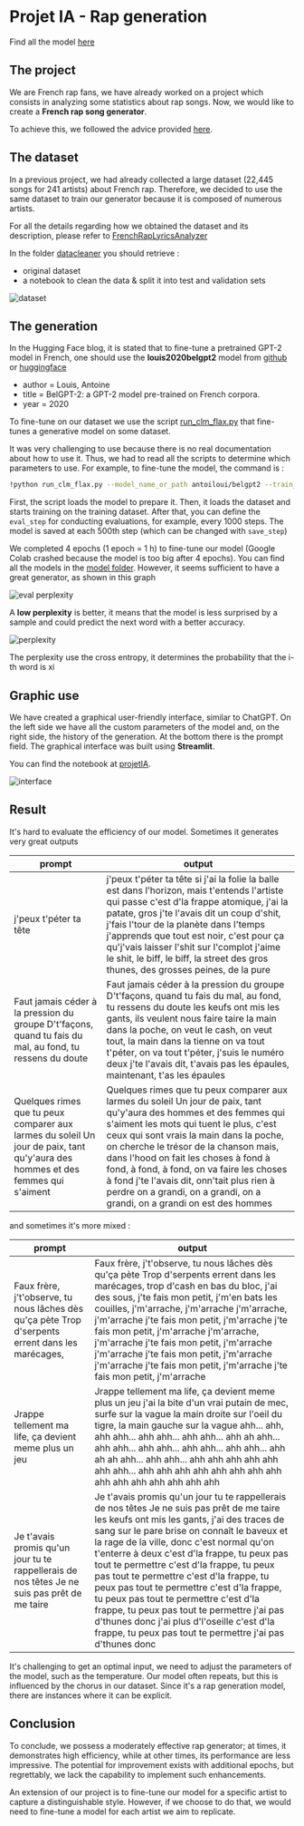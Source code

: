 # Projet IA - Rap generation

Find all the model [here](https://drive.google.com/drive/folders/18p54luQeozrWoHVRGA3jLVdJEj2fo--p?usp=sharing)

## The project 

We are French rap fans, we have already worked on a project which consists in analyzing some statistics about rap songs. Now, we would like to create a **French rap song generator**.

To achieve this, we followed the advice provided [here](https://discuss.huggingface.co/t/fine-tune-gpt2-for-french-belgium-rap/7098).

## The dataset

In a previous project, we had already collected a large dataset (22,445 songs for 241 artists) about French rap. Therefore, we decided to use the same dataset to train our generator because it is composed of numerous artists.

For all the details regarding how we obtained the dataset and its description, please refer to [FrenchRapLyricsAnalyzer](https://github.com/MariusLD/FrenchRapLyricsAnalyzer)

In the folder [datacleaner](./datacleaner/) you should retrieve :
- original dataset
- a notebook to clean the data & split it into test and validation sets

![dataset](./screenshots/dataset.JPG)

## The generation

In the Hugging Face blog, it is stated that to fine-tune a pretrained GPT-2 model in French, one should use the **louis2020belgpt2** model from [github](https://github.com/antoiloui/belgpt2) or [huggingface](https://huggingface.co/antoinelouis/belgpt2)

- author = Louis, Antoine
- title = BelGPT-2: a GPT-2 model pre-trained on French corpora.
- year = 2020
 
To fine-tune on our dataset we use the script [run_clm_flax.py](https://github.com/huggingface/transformers/blob/main/examples/flax/language-modeling/run_clm_flax.py) that fine-tunes a generative model on some dataset. 

It was very challenging to use because there is no real documentation about how to use it. Thus, we had to read all the scripts to determine which parameters to use. For example, to fine-tune the model, the command is : 
 ```sh
 !python run_clm_flax.py --model_name_or_path antoiloui/belgpt2 --train_file train.csv --do_eval --validation_file validation.csv --output_dir output --do_train --preprocessing_num_workers 2 --num_train_epoch 1 --block_size=1024 --per_device_train_batch_size 4 --eval_steps 1000
 ```


First, the script loads the model to prepare it. Then, it loads the dataset and starts training on the training dataset. After that, you can define the `eval_step` for conducting evaluations, for example, every 1000 steps. The model is saved at each 500th step (which can be changed with `save_step`)


We completed 4 epochs (1 epoch = 1 h) to fine-tune our model (Google Colab crashed because the model is too big after 4 epochs). You can find all the models in the [model folder](./model/). However, it seems sufficient to have a great generator, as shown in this graph

![eval perplexity](./screenshots/téléchargement.png)

A **low perplexity** is better, it means that the model is less surprised by a sample and could predict the next word with a better accuracy.

![perplexity](./screenshots/perplexity.JPG)

The perplexity use the cross entropy, it determines the probability that the 
i-th word is xi

## Graphic use 

We have created a graphical user-friendly interface, similar to ChatGPT. On the left side we have all the custom parameters of the model and, on the right side, the history of the generation. At the bottom there is the prompt field. The graphical interface was built using **Streamlit**.

You can find the notebook at [projetIA](./projetIA.ipynb).

![interface](./screenshots/interface.JPG)

## Result

It's hard to evaluate the efficiency of our model. Sometimes it generates very great outputs 

| prompt | output |
| ------ | -------|
|   j'peux t'péter ta tête     |j'peux t'péter ta tête si j'ai la folie  la balle est dans l'horizon, mais t'entends l'artiste qui passe  c'est d'la frappe atomique, j'ai la patate, gros j'te l'avais dit  un coup d'shit, j'fais l'tour de la planète  dans l'temps j'apprends que tout est noir, c'est pour ça qu'j'vais laisser l'shit sur l'complot  j'aime le shit, le biff, le biff, la street  des gros thunes, des grosses peines, de la pure |
| Faut jamais céder à la pression du groupe D't'façons, quand tu fais du mal, au fond, tu ressens du doute | Faut jamais céder à la pression du groupe D't'façons, quand tu fais du mal, au fond, tu ressens du doute les keufs ont mis les gants, ils veulent nous faire taire la main dans la poche, on veut le cash, on veut tout, la main dans la tienne on va tout t'péter, on va tout t'péter, j'suis le numéro deux j'te l'avais dit, t'avais pas les épaules, maintenant, t'as les épaules |
| Quelques rimes que tu peux comparer aux larmes du soleil Un jour de paix, tant qu'y'aura des hommes et des femmes qui s'aiment | Quelques rimes que tu peux comparer aux larmes du soleil Un jour de paix, tant qu'y'aura des hommes et des femmes qui s'aiment les mots qui tuent le plus, c'est ceux qui sont vrais la main dans la poche, on cherche le trésor de la chanson mais, dans l'hood on fait les choses à fond à fond, à fond, à fond, on va faire les choses à fond j'te l'avais dit, onn'tait plus rien à perdre on a grandi, on a grandi, on a grandi, on a grandi on est des hommes |

and sometimes it's more mixed : 

| prompt | output |
| -----  | ------ |
| Faux frère, j't'observe, tu nous lâches dès qu'ça pète Trop d'serpents errent dans les marécages,| Faux frère, j't'observe, tu nous lâches dès qu'ça pète Trop d'serpents errent dans les marécages, trop d'cash en bas du bloc, j'ai des sous, j'te fais mon petit, j'm'en bats les couilles, j'm'arrache, j'm'arrache j'm'arrache, j'm'arrache j'te fais mon petit, j'm'arrache j'te fais mon petit, j'm'arrache j'm'arrache, j'm'arrache j'te fais mon petit, j'm'arrache j'm'arrache j'te fais mon petit, j'm'arrache j'm'arrache j'te fais mon petit, j'm'arrache j'te fais mon petit, j'm'arrache|
| Jrappe tellement ma life, ça devient meme plus un jeu | Jrappe tellement ma life, ça devient meme plus un jeu j'ai la bite d'un vrai putain de mec, surfe sur la vague la main droite sur l'oeil du tigre, la main gauche sur la vague ahh... ahh, ahh ahh... ahh ahh... ahh ahh... ahh ah ahh... ahh ahh... ahh ahh... ahh ahh... ahh ahh... ahh ah ah ahh... ahh ahh... ahh ahh ahh ahh ahh ahh ahh... ahh ahh ahh ahh ahh ahh ahh ahh ahh ahh ahh ahh ahh ahh ahh |
| Je t'avais promis qu'un jour tu te rappellerais de nos têtes Je ne suis pas prêt de me taire | Je t'avais promis qu'un jour tu te rappellerais de nos têtes Je ne suis pas prêt de me taire les keufs ont mis les gants, j'ai des traces de sang sur le pare brise on connaît le baveux et la rage de la ville, donc c'est normal qu'on t'enterre à deux c'est d'la frappe, tu peux pas tout te permettre c'est d'la frappe, tu peux pas tout te permettre c'est d'la frappe, tu peux pas tout te permettre c'est d'la frappe, tu peux pas tout te permettre c'est d'la frappe, tu peux pas tout te permettre j'ai pas d'thunes donc j'ai plus d'l'oseille c'est d'la frappe, tu peux pas tout te permettre j'ai pas d'thunes donc |

It's challenging to get an optimal input, we need to adjust the parameters of the model, such as the temperature. Our model often repeats, but this is influenced by the chorus in our dataset. Since it's a rap generation model, there are instances where it can be explicit.

## Conclusion

To conclude, we possess a moderately effective rap generator; at times, it demonstrates high efficiency, while at other times, its performance are less impressive. The potential for improvement exists with additional epochs, but regrettably, we lack the capability to implement such enhancements.

An extension of our project is to fine-tune our model for a specific artist to capture a distinguishable style. However, if we choose to do that, we would need to fine-tune a model for each artist we aim to replicate.

